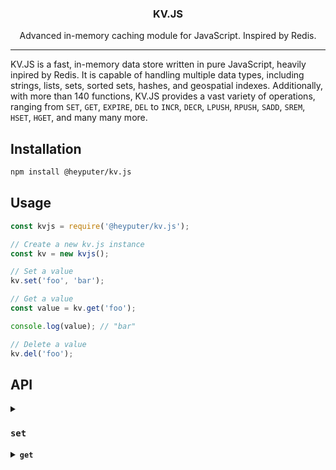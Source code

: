 <h3 align="center">KV.JS</h3>
<p align="center">Advanced in-memory caching module for JavaScript. Inspired by Redis.</p>
<hr>

KV.JS is a fast, in-memory data store written in pure JavaScript, heavily inpired by Redis. It is capable of handling multiple data types, including strings, lists, sets, sorted sets, hashes, and geospatial indexes. Additionally, with more than 140 functions, KV.JS provides a vast variety of operations, ranging from `SET`, `GET`, `EXPIRE`, `DEL` to `INCR`, `DECR`, `LPUSH`, `RPUSH`, `SADD`, `SREM`, `HSET`, `HGET`, and many many more.

## Installation
```bash
npm install @heyputer/kv.js
```

## Usage
```javascript
const kvjs = require('@heyputer/kv.js');

// Create a new kv.js instance
const kv = new kvjs();

// Set a value
kv.set('foo', 'bar');

// Get a value
const value = kv.get('foo');

console.log(value); // "bar"

// Delete a value
kv.del('foo');
```
## API

<details>
  <summary>

  ### `set`

  </summary>

  ```javascript
  // Set a basic key-value pair
  kvjs.set('username', 'john_doe'); // Output: 'OK'

  // Set a key-value pair only if the key does not already exist (NX option)
  kvjs.set('username', 'jane_doe', ['NX']);

  // Set a key-value pair only if the key already exists (XX option)
  kvjs.set('email', 'jane@example.com', ['XX']);

  // Set a key-value pair with an expiration time in seconds (EX option)
  kvjs.set('session_token', 'abc123', ['EX', 3600]);

  // Get the existing value and set a new value for a key (GET option)
  kvjs.set('username', 'mary_smith', ['GET']);

  // Set a key-value pair with an expiration time in milliseconds (PX option)
  kvjs.set('temp_data', '42', ['PX', 1000]);

  // Set a key-value pair with an expiration time at a specific Unix timestamp in seconds (EXAT option)
  kvjs.set('event_data', 'event1', ['EXAT', 1677649420]);

  // Set a key-value pair with an expiration time at a specific Unix timestamp in milliseconds (PXAT option)
  kvjs.set('event_data2', 'event2', ['PXAT', 1677649420000]);

  // Set a key-value pair and keep the original TTL if the key already exists (KEEPTTL option)
  kvjs.set('username', 'alice_wonder', ['KEEPTTL']);

  // Set a key-value pair with multiple options (NX, EX, and GET options)
  kvjs.set('new_user', 'carol_baker', ['NX', 'EX', 7200, 'GET']);
  ```
</details>

<details>
  <summary><strong><code>get</code></strong></summary>
  
```javascript
// Example 1: Get the value of an existing key
kvjs.get('username'); // Returns the value associated with the key 'username'

// Example 2: Get the value of a non-existent key
kvjs.get('nonexistent'); // Returns null

// Example 3: Get the value of an expired key (assuming 'expiredKey' was set with an expiration)
kvjs.get('expiredKey'); // Returns null

// Example 4: Get the value of a key after updating its value
kvjs.set('color', 'red'); // Sets the key 'color' to the value 'red'
kvjs.get('color'); // Returns 'red'

// Example 5: Get the value of a key after deleting it (assuming 'deletedKey' was previously set)
kvjs.delete('deletedKey'); // Deletes the key 'deletedKey'
kvjs.get('deletedKey'); // Returns null
```
</details>
